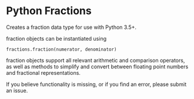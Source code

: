 # Python Fractions

Creates a fraction data type for use with Python 3.5+.

fraction objects can be instantiated using

    fractions.fraction(numerator, denominator)

fraction objects support all relevant arithmetic and comparison operators, as well as methods to simplify and convert between floating point numbers and fractional representations.

If you believe functionality is missing, or if you find an error, please submit an issue.

